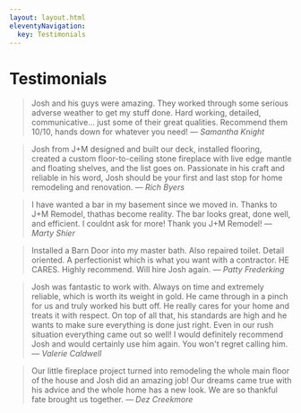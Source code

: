```yaml
---
layout: layout.html
eleventyNavigation:
  key: Testimonials
---
```


<div class="container">
  <div class="eyebrow"></div>
  <h1>Testimonials</h1>

  <blockquote>
    Josh and his guys were amazing. They worked through some serious adverse weather to get my stuff done. Hard working, detailed, communicative... just some of their great qualities.   Recommend them 10/10, hands down for whatever you need!
    <cite>— Samantha Knight</cite>
  </blockquote>

  <blockquote>
    Josh from J+M designed and built our deck, installed flooring, created a custom floor-to-ceiling stone fireplace with live edge mantle and floating shelves, and the list goes on. Passionate in his craft and reliable in his word, Josh should be your first and last stop for home remodeling and renovation.
    <cite>— Rich Byers</cite>
  </blockquote>

  <blockquote>
    I have wanted a bar in my basement since we moved in. Thanks to J+M Remodel, thathas become reality. The bar looks great, done well, and efficient. I couldnt ask for more! Thank you J+M Remodel!
    <cite>— Marty Shier</cite>
  </blockquote>

  <blockquote>
    Installed a Barn Door into my master bath. Also repaired toilet. Detail oriented. A perfectionist which is what you want with a contractor. HE CARES. Highly recommend. Will hire Josh again.
    <cite>— Patty Frederking</cite>
  </blockquote>

  <blockquote>
    Josh was fantastic to work with. Always on time and extremely reliable, which is worth its weight in gold. He came through in a pinch for us and truly worked his butt off. He really cares for your home and treats it with respect. On top of all that, his standards are high and he wants to make sure everything is done just right. Even in our rush situation everything came out so well! I would definitely recommend Josh and would certainly use him again. You won't regret calling him.
    <cite>— Valerie Caldwell</cite>
  </blockquote>

  <blockquote>
    Our little fireplace project turned into remodeling the whole main floor of the house and Josh did an amazing job! Our dreams came true with his advice and the whole home has a new look. We are so thankful fate brought us together.
    <cite>— Dez Creekmore</cite>
  </blockquote>
</div>
